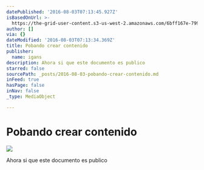 ```yaml
---
datePublished: '2016-08-03T07:13:45.927Z'
isBasedOnUrl: >-
  https://the-grid-user-content.s3-us-west-2.amazonaws.com/6bff167e-7998-4992-a781-0fd9fcfe3427.png
author: []
via: {}
dateModified: '2016-08-03T07:13:34.369Z'
title: Pobando crear contenido
publisher:
  name: igans
description: Ahora si que este documento es publico
starred: false
sourcePath: _posts/2016-08-03-pobando-crear-contenido.md
inFeed: true
hasPage: false
inNav: false
_type: MediaObject

---
```

# Pobando crear contenido
![](https://the-grid-user-content.s3-us-west-2.amazonaws.com/6bff167e-7998-4992-a781-0fd9fcfe3427.png)

Ahora si que este documento es publico